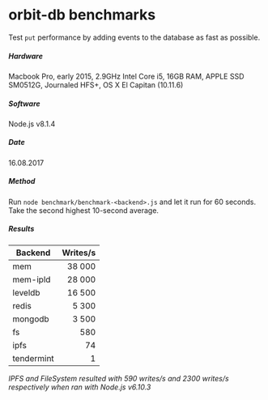 # orbit-db benchmarks

Test `put` performance by adding events to the database as fast as possible.

##### Hardware

Macbook Pro, early 2015, 2.9GHz Intel Core i5, 16GB RAM, APPLE SSD SM0512G, Journaled HFS+, OS X El Capitan (10.11.6)

##### Software

Node.js v8.1.4

##### Date

16.08.2017

##### Method

Run `node benchmark/benchmark-<backend>.js` and let it run for 60 seconds. Take the
second highest 10-second average.

##### Results

|Backend     |Writes/s|
|------------|-------:|
|mem         |  38 000|
|mem-ipld    |  28 000|
|leveldb     |  16 500|
|redis       |   5 300|
|mongodb     |   3 500|
|fs          |     580|
|ipfs        |      74|
|tendermint  |       1|

*IPFS and FileSystem resulted with 590 writes/s and 2300 writes/s respectively when ran with Node.js v6.10.3*
